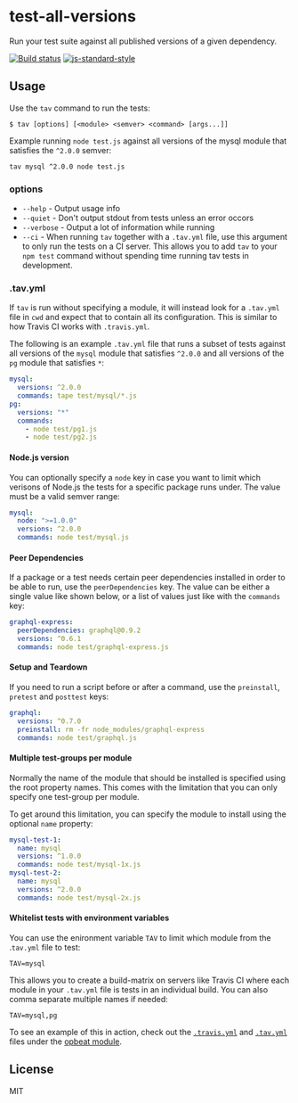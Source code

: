 # test-all-versions

Run your test suite against all published versions of a given
dependency.

[![Build status](https://travis-ci.org/watson/test-all-versions.svg?branch=master)](https://travis-ci.org/watson/test-all-versions)
[![js-standard-style](https://img.shields.io/badge/code%20style-standard-brightgreen.svg?style=flat)](https://github.com/feross/standard)

## Usage

Use the `tav` command to run the tests:

```
$ tav [options] [<module> <semver> <command> [args...]]
```

Example running `node test.js` against all versions of the mysql module
that satisfies the `^2.0.0` semver:

```
tav mysql ^2.0.0 node test.js
```

### options

- `--help` - Output usage info
- `--quiet` - Don't output stdout from tests unless an error occors
- `--verbose` - Output a lot of information while running
- `--ci` - When running `tav` together with a `.tav.yml` file, use this
  argument to only run the tests on a CI server. This allows you to add
  `tav` to your `npm test` command without spending time running tav
  tests in development.

### .tav.yml

If `tav` is run without specifying a module, it will instead look for a
`.tav.yml` file in `cwd` and expect that to contain all its
configuration. This is similar to how Travis CI works with
`.travis.yml`.

The following is an example `.tav.yml` file that runs a subset of tests
against all versions of the `mysql` module that satisfies `^2.0.0` and
all versions of the `pg` module that satisfies `*`:

```yml
mysql:
  versions: ^2.0.0
  commands: tape test/mysql/*.js
pg:
  versions: "*"
  commands:
    - node test/pg1.js
    - node test/pg2.js
```

#### Node.js version

You can optionally specify a `node` key in case you want to limit which
verisons of Node.js the tests for a specific package runs under. The
value must be a valid semver range:

```yml
mysql:
  node: ">=1.0.0"
  versions: ^2.0.0
  commands: node test/mysql.js
```

#### Peer Dependencies

If a package or a test needs certain peer dependencies installed in
order to be able to run, use the `peerDependencies` key. The value can
be either a single value like shown below, or a list of values just like
with the `commands` key:

```yml
graphql-express:
  peerDependencies: graphql@0.9.2
  versions: ^0.6.1
  commands: node test/graphql-express.js
```

#### Setup and Teardown

If you need to run a script before or after a command, use the
`preinstall`, `pretest` and `posttest` keys:

```yml
graphql:
  versions: ^0.7.0
  preinstall: rm -fr node_modules/graphql-express
  commands: node test/graphql.js
```

#### Multiple test-groups per module

Normally the name of the module that should be installed is specified
using the root property names. This comes with the limitation that you
can only specify one test-group per module.

To get around this limitation, you can specify the module to install
using the optional `name` property:

```yml
mysql-test-1:
  name: mysql
  versions: ^1.0.0
  commands: node test/mysql-1x.js
mysql-test-2:
  name: mysql
  versions: ^2.0.0
  commands: node test/mysql-2x.js
```

#### Whitelist tests with environment variables

You can use the enironment variable `TAV` to limit which module from the
.`tav.yml` file to test:

`TAV=mysql`

This allows you to create a build-matrix on servers like Travis CI where
each module in your `.tav.yml` file is tests in an individual build. You
can also comma separate multiple names if needed:

`TAV=mysql,pg`

To see an example of this in action, check out the
[`.travis.yml`](https://github.com/opbeat/opbeat-node/blob/master/.travis.yml)
and
[`.tav.yml`](https://github.com/opbeat/opbeat-node/blob/master/.tav.yml)
files under the [opbeat module](https://github.com/opbeat/opbeat-node).

## License

MIT

